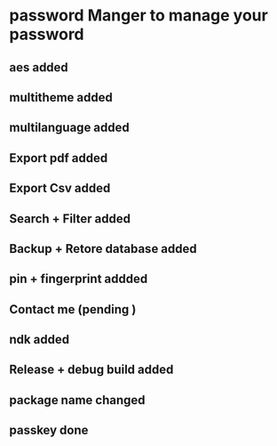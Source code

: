 # password Manger to manage your password 
## aes added 
## multitheme added
## multilanguage added 
## Export pdf added
## Export Csv added 
## Search + Filter added 
## Backup + Retore database added
## pin + fingerprint addded 
## Contact me (pending ) 
## ndk added 
## Release + debug build added 
## package name changed 
## passkey done 
